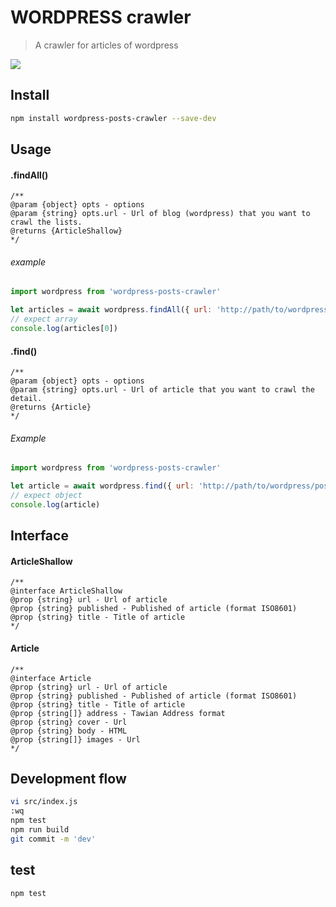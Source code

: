# WORDPRESS crawler

> A crawler for articles of wordpress

![](http://i.imgur.com/d2nUwIj.png)

## Install

```sh
npm install wordpress-posts-crawler --save-dev
```

## Usage

#### .findAll()

```
/**
@param {object} opts - options
@param {string} opts.url - Url of blog (wordpress) that you want to crawl the lists.
@returns {ArticleShallow}
*/
```

###### example

```js
import wordpress from 'wordpress-posts-crawler'

let articles = await wordpress.findAll({ url: 'http://path/to/wordpress/category/list/' })
// expect array
console.log(articles[0])
```

#### .find()

```
/**
@param {object} opts - options
@param {string} opts.url - Url of article that you want to crawl the detail.
@returns {Article}
*/
```


###### Example

```js
import wordpress from 'wordpress-posts-crawler'

let article = await wordpress.find({ url: 'http://path/to/wordpress/post/id' })
// expect object
console.log(article)
```

## Interface

#### ArticleShallow

```
/**
@interface ArticleShallow
@prop {string} url - Url of article
@prop {string} published - Published of article (format ISO8601)
@prop {string} title - Title of article
*/
```

#### Article

```
/**
@interface Article
@prop {string} url - Url of article
@prop {string} published - Published of article (format ISO8601)
@prop {string} title - Title of article
@prop {string[]} address - Tawian Address format
@prop {string} cover - Url
@prop {string} body - HTML
@prop {string[]} images - Url
*/
```

## Development flow

```sh
vi src/index.js
:wq
npm test
npm run build
git commit -m 'dev'
```

## test

```sh
npm test
```
